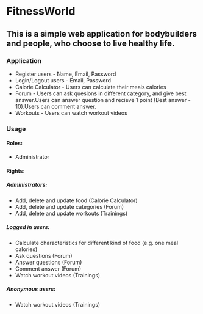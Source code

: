# FitnessWorld

## This is a simple web application for bodybuilders and people, who choose to live healthy life.

### Application

* Register users - Name, Email, Password
* Login/Logout users - Email, Password
* Calorie Calculator - Users can calculate their meals calories
* Forum - Users can ask quesions in different category, and give best answer.Users can answer question and recieve 1 point (Best answer - 10).Users can comment answer.
* Workouts - Users can watch workout videos

### Usage

#### Roles:

* Administrator

#### Rights:

##### Administrators:

* Add, delete and update food (Calorie Calculator)
* Add, delete and update categories (Forum)
* Add, delete and update workouts (Trainings)

##### Logged in users:

* Calculate characteristics for different kind of food (e.g. one meal calories)
* Ask questions (Forum)
* Answer questions (Forum)
* Comment answer (Forum)
* Watch workout videos (Trainings)

##### Anonymous users:

* Watch workout videos (Trainings)

